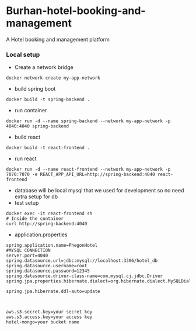 # Burhan-hotel-booking-and-management
A Hotel booking and management platform
### Local setup

- Create a network bridge

```
docker network create my-app-network

```
- build spring boot

```
docker build -t spring-backend .

```
- run container
```
docker run -d --name spring-backend --network my-app-network -p 4040:4040 spring-backend

```
- build react


```
docker build -t react-frontend .

```
- run react
```
docker run -d --name react-frontend --network my-app-network -p 7070:7070 -e REACT_APP_API_URL=http://spring-backend:4040 react-frontend

```
- database will be local mysql that we used for development so no need extra setup for db
- test setup

```
docker exec -it react-frontend sh
# Inside the container
curl http://spring-backend:4040

```

- application.properties

```
spring.application.name=PhegonHotel
#MYSQL CONNECTION
server.port=4040
spring.datasource.url=jdbc:mysql://localhost:3306/hotel_db
spring.datasource.username=root
spring.datasource.password=12345
spring.datasource.driver-class-name=com.mysql.cj.jdbc.Driver
spring.jpa.properties.hibernate.dialect=org.hibernate.dialect.MySQLDialect

spring.jpa.hibernate.ddl-auto=update



aws.s3.secret.key=your secret key
aws.s3.access.key=your access key
hotel-mongo=your bucket name

```
